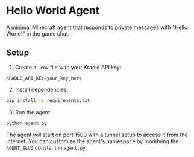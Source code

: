 # Hello World Agent

A minimal Minecraft agent that responds to private messages with "Hello World!" in the game chat.

## Setup

1. Create a `.env` file with your Kradle API key:
```
KRADLE_API_KEY=your_key_here
```

2. Install dependencies:
```bash
pip install -r requirements.txt
```

3. Run the agent:
```bash
python agent.py
```

The agent will start on port 1500 with a tunnel setup to access it from the internet. You can customize the agent's namespace by modifying the `AGENT_SLUG` constant in `agent.py`.